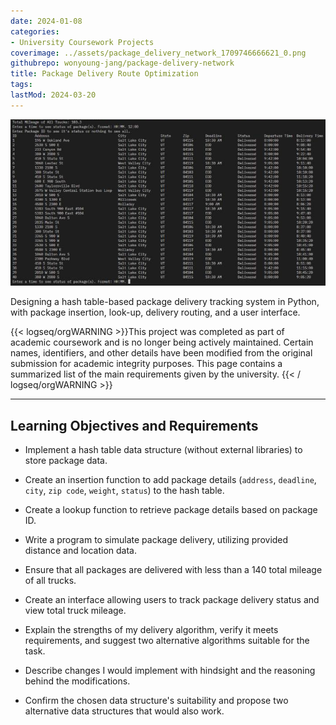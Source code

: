```yaml
---
date: 2024-01-08
categories:
- University Coursework Projects
coverimage: ../assets/package_delivery_network_1709746666621_0.png
githubrepo: wonyoung-jang/package-delivery-network
title: Package Delivery Route Optimization
tags:
lastMod: 2024-03-20
---
```

![package_delivery_network.png](/assets/package_delivery_network_1709746666621_0.png)

Designing a hash table-based package delivery tracking system in Python, with package insertion, look-up, delivery routing, and a user interface.

{{< logseq/orgWARNING >}}This project was completed as part of academic coursework and is no longer being actively maintained. Certain names, identifiers, and other details have been modified from the original submission for academic integrity purposes. This page contains a summarized list of the main requirements given by the university.
{{< / logseq/orgWARNING >}}

---

## Learning Objectives and Requirements

  + Implement a hash table data structure (without external libraries) to store package data.

  + Create an insertion function to add package details (`address`, `deadline`, `city`, `zip code`, `weight`, `status`) to the hash table.

  + Create a lookup function to retrieve package details based on package ID.

  + Write a program to simulate package delivery, utilizing provided distance and location data.

  + Ensure that all packages are delivered with less than a 140 total mileage of all trucks.

  + Create an interface allowing users to track package delivery status and view total truck mileage.

  + Explain the strengths of my delivery algorithm, verify it meets requirements, and suggest two alternative algorithms suitable for the task.

  + Describe changes I would implement with hindsight and the reasoning behind the modifications.

  + Confirm the chosen data structure's suitability and propose two alternative data structures that would also work.

